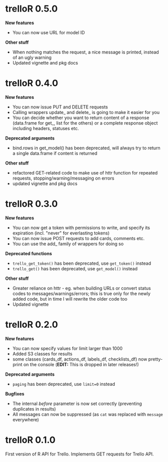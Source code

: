 # trelloR 0.5.0

**New features**

* You can now use URL for model ID

**Other stuff**

* When nothing matches the request, a nice message is printed, instead of an ugly warning
* Updated vignette and pkg docs

# trelloR 0.4.0

**New features**

* You can now issue PUT and DELETE requests
* Calling wrappers update_ and delete_ is going to make it easier for you
* You can decide whether you want to return content of a response (data.frame for get_,  list for the others) or a complete response object including headers, statuses etc.

**Deprecated arguments**

* bind.rows in get_model() has been deprecated, will always try to return a single data.frame if content is returned

**Other stuff**

* refactored GET-related code to make use of httr function for repeated requests, stopping/warning/messaging on errors
* updated vignette and pkg docs

# trelloR 0.3.0

**New features**

* You can now get a token with permissions to write, and specify its expiration (incl. "never" for everlasting tokens)
* You can now issue POST requests to add cards, comments etc.
* You can use the add_ family of wrappers for doing so

**Deprecated functions**

* `trello_get_token()` has been deprecated, use `get_token()` instead
* `trello_get()` has been deprecated, use `get_model()` instead

**Other stuff**

* Greater reliance on httr - eg. when building URLs or convert status codes to messages/warnings/errors; this is true only for the newly added code, but in time I will rewrite the older code too
* Updated vignette

# trelloR 0.2.0

**New features**

* You can now specify values for limit larger than 1000
* Added S3 classes for results
* some classes (cards_df, actions_df, labels_df, checklists_df) now pretty-print on the console (**EDIT:** This is dropped in later releases!)

**Deprecated arguments**

* `paging` has been deprecated, use `limit=0` instead

**Bugfixes**

* The internal *before* parameter is now set correctly (preventing duplicates in results)
* All messages can now be suppressed (as `cat` was replaced with `message` everywhere)

# trelloR 0.1.0

First version of R API for Trello. Implements GET requests for Trello API.
